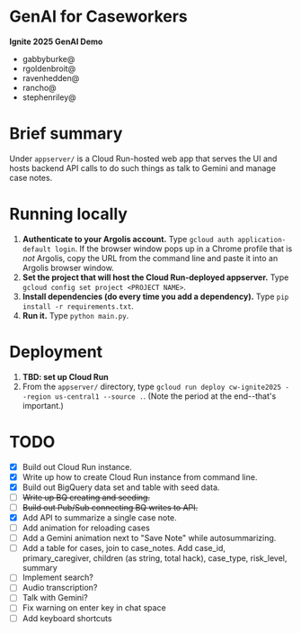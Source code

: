# GenAI for Caseworkers

**Ignite 2025 GenAI Demo**

* gabbyburke@
* rgoldenbroit@
* ravenhedden@
* rancho@
* stephenriley@

# Brief summary

Under `appserver/` is a Cloud Run-hosted web app that serves the UI and hosts backend API calls to do such things as talk to Gemini and manage case notes.

# Running locally

1. **Authenticate to your Argolis account.** Type `gcloud auth application-default login`.  If the browser window pops up in a Chrome profile that is *not* Argolis, copy the URL from the command line and paste it into an Argolis browser window.
1. **Set the project that will host the Cloud Run-deployed appserver.** Type `gcloud config set project <PROJECT NAME>`.
1. **Install dependencies (do every time you add a dependency).**  Type `pip install -r requirements.txt`.
1. **Run it.** Type `python main.py`.

# Deployment

1. **TBD: set up Cloud Run**
1. From the `appserver/` directory, type `gcloud run deploy cw-ignite2025 --region us-central1 --source .`. (Note the period at the end--that's important.)

# TODO

- [X] Build out Cloud Run instance.
- [X] Write up how to create Cloud Run instance from command line.
- [X] Build out BigQuery data set and table with seed data.
- [ ] ~~Write up BQ creating and seeding.~~
- [ ] ~~Build out Pub/Sub connecting BQ writes to API.~~
- [X] Add API to summarize a single case note.
- [ ] Add animation for reloading cases
- [ ] Add a Gemini animation next to "Save Note" while autosummarizing.
- [ ] Add a table for cases, join to case_notes.  Add case_id, primary_caregiver, children (as string, total hack), case_type, risk_level, summary
- [ ] Implement search?
- [ ] Audio transcription?
- [ ] Talk with Gemini?
- [ ] Fix warning on enter key in chat space
- [ ] Add keyboard shortcuts
